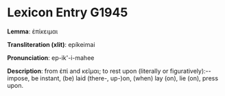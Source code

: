 # Lexicon Entry G1945

**Lemma**: ἐπίκειμαι

**Transliteration (xlit)**: epíkeimai

**Pronunciation**: ep-ik'-i-mahee

**Description**:
from ἐπί and κεῖμαι; to rest upon (literally or figuratively):--impose, be instant, (be) laid (there-, up-)on, (when) lay (on), lie (on), press upon.
